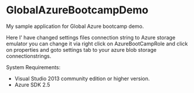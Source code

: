 # GlobalAzureBootcampDemo

My sample application for Global Azure bootcamp demo.

Here I' have changed settings files connection string to Azure storage emulator you can change it via right click on AzureBootCampRole and click on properties and goto settings tab to your azure blob storage connectionstrings.

System Requirements:
- Visual Studio 2013 community edition or higher version.
- Azure SDK 2.5
